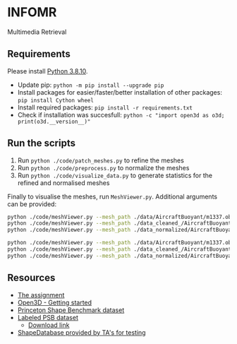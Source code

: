 # INFOMR

Multimedia Retrieval

## Requirements

Please install [Python 3.8.10](https://www.python.org/downloads/release/python-3810/).

- Update pip: `python -m pip install --upgrade pip`
- Install packages for easier/faster/better installation of other packages: `pip install Cython wheel`
- Install required packages: `pip install -r requirements.txt`
- Check if installation was succesfull: `python -c "import open3d as o3d; print(o3d.__version__)"`

## Run the scripts

1. Run `python ./code/patch_meshes.py` to refine the meshes
2. Run `python ./code/preprocess.py` to normalize the meshes
3. Run `python ./code/visualize_data.py` to generate statistics for the refined and normalised meshes

Finally to visualise the meshes, run `MeshViewer.py`. Additional arguments can be provided:

```bash
python ./code/meshViewer.py --mesh_path ./data/AircraftBuoyant/m1337.obj --visualization_method shade
python ./code/meshViewer.py --mesh_path ./data_cleaned_/AircraftBuoyant/m1337.obj --visualization_method shade
python ./code/meshViewer.py --mesh_path ./data_normalized/AircraftBuoyant/m1337.obj --visualization_method shade

python ./code/meshViewer.py --mesh_path ./data/AircraftBuoyant/m1337.obj --visualization_method wired
python ./code/meshViewer.py --mesh_path ./data_cleaned_/AircraftBuoyant/m1337.obj --visualization_method wired
python ./code/meshViewer.py --mesh_path ./data_normalized/AircraftBuoyant/m1337.obj --visualization_method wired
```

## Resources

- [The assignment](https://webspace.science.uu.nl/~telea001/MR/Assignment)
- [Open3D - Getting started](open3d.org/docs/release/getting_started.html)
- [Princeton Shape Benchmark dataset](https://shape.cs.princeton.edu/benchmark/)
- [Labeled PSB dataset](https://people.cs.umass.edu/~kalo/papers/LabelMeshes/)
  - [Download link](https://people.cs.umass.edu/~kalo/papers/LabelMeshes/labeledDb.7z)
- [ShapeDatabase provided by TA's for testing](https://github.com/MaxRee94/ShapeDatabase_INFOMR)
